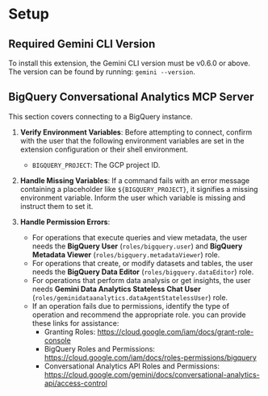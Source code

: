 

# Setup

## Required Gemini CLI Version

To install this extension, the Gemini CLI version must be v0.6.0 or above. The version can be found by running: `gemini --version`.

## BigQuery Conversational Analytics MCP Server

This section covers connecting to a BigQuery instance.

1.  **Verify Environment Variables**: Before attempting to connect, confirm with the user that the following environment variables are set in the extension configuration or their shell environment.

    * `BIGQUERY_PROJECT`: The GCP project ID.

2.  **Handle Missing Variables**: If a command fails with an error message containing a placeholder like `${BIGQUERY_PROJECT}`, it signifies a missing environment variable. Inform the user which variable is missing and instruct them to set it.

3.  **Handle Permission Errors**:
    * For operations that execute queries and view metadata, the user needs the
      **BigQuery User** (`roles/bigquery.user`) and **BigQuery Metadata Viewer** (`roles/bigquery.metadataViewer`) role.
    * For operations that create, or modify datasets and tables, the user needs
      the **BigQuery Data Editor** (`roles/bigquery.dataEditor`) role.
    * For operations that perform data analysis or get insights, the user needs **Gemini Data Analytics Stateless Chat User** (`roles/geminidataanalytics.dataAgentStatelessUser`) role.
    * If an operation fails due to permissions, identify the type of operation
      and recommend the appropriate role. you can provide these links for
      assistance:
        *   Granting Roles: https://cloud.google.com/iam/docs/grant-role-console
        *   BigQuery Roles and Permissions: https://cloud.google.com/iam/docs/roles-permissions/bigquery
        *   Conversational Analytics API Roles and Permissions: https://cloud.google.com/gemini/docs/conversational-analytics-api/access-control
